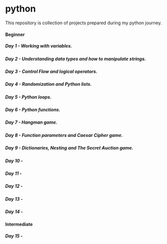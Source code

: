 # python
This repository is collection of projects prepared during my python journey.

#### Beginner

##### Day 1 - Working with variables.
##### Day 2 - Understanding data types and how to manipulate strings.
##### Day 3 - Control Flow and logical operators.
##### Day 4 - Randomization and Python lists.
##### Day 5 - Python loops.
##### Day 6 - Python functions.
##### Day 7 - Hangman game.
##### Day 8 - Function parameters and Caesar Cipher game.
##### Day 9 - Dictionaries, Nesting and The Secret Auction game.
##### Day 10 -
##### Day 11 -
##### Day 12 -
##### Day 13 - 
##### Day 14 - 

#### Intermediate

##### Day 15 - 